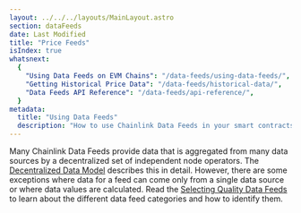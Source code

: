 ```yaml
---
layout: ../../../layouts/MainLayout.astro
section: dataFeeds
date: Last Modified
title: "Price Feeds"
isIndex: true
whatsnext:
  {
    "Using Data Feeds on EVM Chains": "/data-feeds/using-data-feeds/",
    "Getting Historical Price Data": "/data-feeds/historical-data/",
    "Data Feeds API Reference": "/data-feeds/api-reference/",
  }
metadata:
  title: "Using Data Feeds"
  description: "How to use Chainlink Data Feeds in your smart contracts."
---
```


Many Chainlink Data Feeds provide data that is aggregated from many data sources by a decentralized set of independent node operators. The [Decentralized Data Model](/architecture-overview/architecture-decentralized-model/) describes this in detail. However, there are some exceptions where data for a feed can come only from a single data source or where data values are calculated. Read the [Selecting Quality Data Feeds](/data-feeds/selecting-data-feeds) to learn about the different data feed categories and how to identify them.
